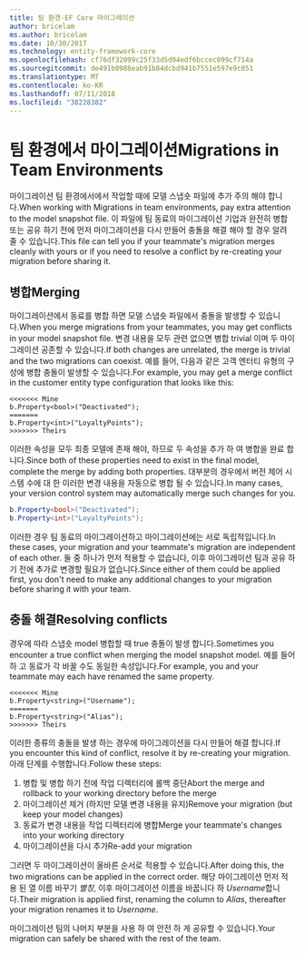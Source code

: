 ```yaml
---
title: 팀 환경-EF Core 마이그레이션
author: bricelam
ms.author: bricelam
ms.date: 10/30/2017
ms.technology: entity-framework-core
ms.openlocfilehash: cf76df32099c25f33d5d94edf6bccec099cf714a
ms.sourcegitcommit: de491b0988eab91b84dcbd941b7551e597e9c051
ms.translationtype: MT
ms.contentlocale: ko-KR
ms.lasthandoff: 07/11/2018
ms.locfileid: "38228382"
---
```

<a name="migrations-in-team-environments"></a><span data-ttu-id="24a80-102">팀 환경에서 마이그레이션</span><span class="sxs-lookup"><span data-stu-id="24a80-102">Migrations in Team Environments</span></span>
===============================
<span data-ttu-id="24a80-103">마이그레이션 팀 환경에서에서 작업할 때에 모델 스냅숏 파일에 추가 주의 해야 합니다.</span><span class="sxs-lookup"><span data-stu-id="24a80-103">When working with Migrations in team environments, pay extra attention to the model snapshot file.</span></span> <span data-ttu-id="24a80-104">이 파일에 팀 동료의 마이그레이션 기업과 완전히 병합 또는 공유 하기 전에 먼저 마이그레이션을 다시 만들어 충돌을 해결 해야 할 경우 알려 줄 수 있습니다.</span><span class="sxs-lookup"><span data-stu-id="24a80-104">This file can tell you if your teammate's migration merges cleanly with yours or if you need to resolve a conflict by re-creating your migration before sharing it.</span></span>

<a name="merging"></a><span data-ttu-id="24a80-105">병합</span><span class="sxs-lookup"><span data-stu-id="24a80-105">Merging</span></span>
-------
<span data-ttu-id="24a80-106">마이그레이션에서 동료를 병합 하면 모델 스냅숏 파일에서 충돌을 발생할 수 있습니다.</span><span class="sxs-lookup"><span data-stu-id="24a80-106">When you merge migrations from your teammates, you may get conflicts in your model snapshot file.</span></span> <span data-ttu-id="24a80-107">변경 내용을 모두 관련 없으면 병합 trivial 이며 두 마이그레이션 공존할 수 있습니다.</span><span class="sxs-lookup"><span data-stu-id="24a80-107">If both changes are unrelated, the merge is trivial and the two migrations can coexist.</span></span> <span data-ttu-id="24a80-108">예를 들어, 다음과 같은 고객 엔터티 유형의 구성에 병합 충돌이 발생할 수 있습니다.</span><span class="sxs-lookup"><span data-stu-id="24a80-108">For example, you may get a merge conflict in the customer entity type configuration that looks like this:</span></span>

    <<<<<<< Mine
    b.Property<bool>("Deactivated");
    =======
    b.Property<int>("LoyaltyPoints");
    >>>>>>> Theirs

<span data-ttu-id="24a80-109">이러한 속성을 모두 최종 모델에 존재 해야, 하므로 두 속성을 추가 하 여 병합을 완료 합니다.</span><span class="sxs-lookup"><span data-stu-id="24a80-109">Since both of these properties need to exist in the final model, complete the merge by adding both properties.</span></span> <span data-ttu-id="24a80-110">대부분의 경우에서 버전 제어 시스템 수에 대 한 이러한 변경 내용을 자동으로 병합 될 수 있습니다.</span><span class="sxs-lookup"><span data-stu-id="24a80-110">In many cases, your version control system may automatically merge such changes for you.</span></span>

``` csharp
b.Property<bool>("Deactivated");
b.Property<int>("LoyaltyPoints");
```

<span data-ttu-id="24a80-111">이러한 경우 팀 동료의 마이그레이션하고 마이그레이션에는 서로 독립적입니다.</span><span class="sxs-lookup"><span data-stu-id="24a80-111">In these cases, your migration and your teammate's migration are independent of each other.</span></span> <span data-ttu-id="24a80-112">둘 중 하나가 먼저 적용할 수 없습니다, 이후 마이그레이션 팀과 공유 하기 전에 추가로 변경할 필요가 없습니다.</span><span class="sxs-lookup"><span data-stu-id="24a80-112">Since either of them could be applied first, you don't need to make any additional changes to your migration before sharing it with your team.</span></span>

<a name="resolving-conflicts"></a><span data-ttu-id="24a80-113">충돌 해결</span><span class="sxs-lookup"><span data-stu-id="24a80-113">Resolving conflicts</span></span>
-------------------
<span data-ttu-id="24a80-114">경우에 따라 스냅숏 model 병합할 때 true 충돌이 발생 합니다.</span><span class="sxs-lookup"><span data-stu-id="24a80-114">Sometimes you encounter a true conflict when merging the model snapshot model.</span></span> <span data-ttu-id="24a80-115">예를 들어 하 고 동료가 각 바꿀 수도 동일한 속성입니다.</span><span class="sxs-lookup"><span data-stu-id="24a80-115">For example, you and your teammate may each have renamed the same property.</span></span>

    <<<<<<< Mine
    b.Property<string>("Username");
    =======
    b.Property<string>("Alias");
    >>>>>>> Theirs

<span data-ttu-id="24a80-116">이러한 종류의 충돌을 발생 하는 경우에 마이그레이션을 다시 만들어 해결 합니다.</span><span class="sxs-lookup"><span data-stu-id="24a80-116">If you encounter this kind of conflict, resolve it by re-creating your migration.</span></span> <span data-ttu-id="24a80-117">아래 단계를 수행합니다.</span><span class="sxs-lookup"><span data-stu-id="24a80-117">Follow these steps:</span></span>

1. <span data-ttu-id="24a80-118">병합 및 병합 하기 전에 작업 디렉터리에 롤백 중단</span><span class="sxs-lookup"><span data-stu-id="24a80-118">Abort the merge and rollback to your working directory before the merge</span></span>
2. <span data-ttu-id="24a80-119">마이그레이션 제거 (하지만 모델 변경 내용을 유지)</span><span class="sxs-lookup"><span data-stu-id="24a80-119">Remove your migration (but keep your model changes)</span></span>
3. <span data-ttu-id="24a80-120">동료가 변경 내용을 작업 디렉터리에 병합</span><span class="sxs-lookup"><span data-stu-id="24a80-120">Merge your teammate's changes into your working directory</span></span>
4. <span data-ttu-id="24a80-121">마이그레이션을 다시 추가</span><span class="sxs-lookup"><span data-stu-id="24a80-121">Re-add your migration</span></span>

<span data-ttu-id="24a80-122">그러면 두 마이그레이션이 올바른 순서로 적용할 수 있습니다.</span><span class="sxs-lookup"><span data-stu-id="24a80-122">After doing this, the two migrations can be applied in the correct order.</span></span> <span data-ttu-id="24a80-123">해당 마이그레이션 먼저 적용 된 열 이름 바꾸기 *별칭*, 이후 마이그레이션 이름을 바꿉니다 하 *Username*합니다.</span><span class="sxs-lookup"><span data-stu-id="24a80-123">Their migration is applied first, renaming the column to *Alias*, thereafter your migration renames it to *Username*.</span></span>

<span data-ttu-id="24a80-124">마이그레이션 팀의 나머지 부분을 사용 하 여 안전 하 게 공유할 수 있습니다.</span><span class="sxs-lookup"><span data-stu-id="24a80-124">Your migration can safely be shared with the rest of the team.</span></span>

